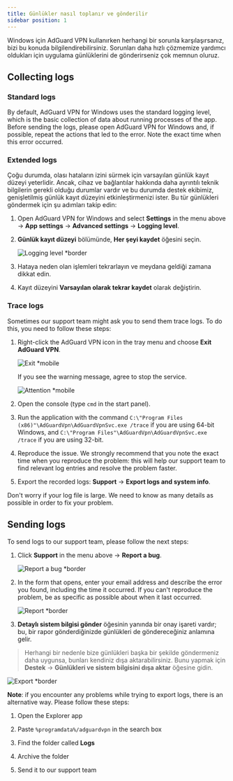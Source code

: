 ```yaml
---
title: Günlükler nasıl toplanır ve gönderilir
sidebar position: 1
---
```


Windows için AdGuard VPN kullanırken herhangi bir sorunla karşılaşırsanız, bizi bu konuda bilgilendirebilirsiniz. Sorunları daha hızlı çözmemize yardımcı oldukları için uygulama günlüklerini de gönderirseniz çok memnun oluruz.

## Collecting logs

### Standard logs

By default, AdGuard VPN for Windows uses the standard logging level, which is the basic collection of data about running processes of the app. Before sending the logs, please open AdGuard VPN for Windows and, if possible, repeat the actions that led to the error. Note the exact time when this error occurred.

### Extended logs

Çoğu durumda, olası hataların izini sürmek için varsayılan günlük kayıt düzeyi yeterlidir. Ancak, cihaz ve bağlantılar hakkında daha ayrıntılı teknik bilgilerin gerekli olduğu durumlar vardır ve bu durumda destek ekibimiz, genişletilmiş günlük kayıt düzeyini etkinleştirmenizi ister. Bu tür günlükleri göndermek için şu adımları takip edin:

1. Open AdGuard VPN for Windows and select **Settings** in the menu above → **App settings** → **Advanced settings** → **Logging level**.

1. **Günlük kayıt düzeyi** bölümünde, **Her şeyi kaydet** öğesini seçin.

    ![Logging level *border](https://cdn.adtidy.org/content/kb/vpn/windows/logs/logging.jpeg)

1. Hataya neden olan işlemleri tekrarlayın ve meydana geldiği zamana dikkat edin.

1. Kayıt düzeyini **Varsayılan olarak tekrar kaydet** olarak değiştirin.

### Trace logs

Sometimes our support team might ask you to send them trace logs. To do this, you need to follow these steps:

1. Right-click the AdGuard VPN icon in the tray menu and choose **Exit AdGuard VPN**.

    ![Exit *mobile](https://cdn.adtidy.org/content/kb/vpn/windows/logs/exit.png)

    If you see the warning message, agree to stop the service.

    ![Attention *mobile](https://cdn.adtidy.org/content/kb/vpn/windows/logs/attention.png)

1. Open the console (type `cmd` in the start panel).

1. Run the application with the command `C:\"Program Files (x86)"\AdGuardVpn\AdGuardVpnSvc.exe /trace` if you are using 64-bit Windows, and `C:\"Program Files"\AdGuardVpn\AdGuardVpnSvc.exe /trace` if you are using 32-bit.

1. Reproduce the issue. We strongly recommend that you note the exact time when you reproduce the problem: this will help our support team to find relevant log entries and resolve the problem faster.

1. Export the recorded logs: **Support** → **Export logs and system info**.

Don't worry if your log file is large. We need to know as many details as possible in order to fix your problem.

## Sending logs

To send logs to our support team, please follow the next steps:

1. Click **Support** in the menu above → **Report a bug**.

    ![Report a bug *border](https://cdn.adtidy.org/content/kb/vpn/windows/logs/support_report.jpeg)

1. In the form that opens, enter your email address and describe the error you found, including the time it occurred. If you can't reproduce the problem, be as specific as possible about when it last occurred.

    ![Report *border](https://cdn.adtidy.org/content/kb/vpn/windows/logs/report_bug.png)

1. **Detaylı sistem bilgisi gönder** öğesinin yanında bir onay işareti vardır; bu, bir rapor gönderdiğinizde günlükleri de göndereceğiniz anlamına gelir.

> Herhangi bir nedenle bize günlükleri başka bir şekilde göndermeniz daha uygunsa, bunları kendiniz dışa aktarabilirsiniz. Bunu yapmak için **Destek** → **Günlükleri ve sistem bilgisini dışa aktar** öğesine gidin.

![Export *border](https://cdn.adtidy.org/content/kb/vpn/windows/logs/export.jpeg)

**Note**: if you encounter any problems while trying to export logs, there is an alternative way. Please follow these steps:

1. Open the Explorer app

1. Paste `%programdata%/adguardvpn` in the search box

1. Find the folder called **Logs**

1. Archive the folder

1. Send it to our support team
